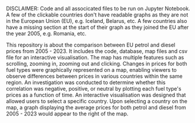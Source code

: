 DISCLAIMER: Code and all associcated files to be run on Jupyter Notebook. A few of the clickable countries don't have readable graphs as they are not in the European Union (EU),
e.g. Iceland, Belarus, etc. A few countries also have a missing section at the start of their graph as they joined the EU after the year 2005, e.g. Romania, etc.

This repository is about the comparison between EU petrol and diesel prices from 2005 - 2023. It includes the code, database, map files and csv file for an interactive 
visualisation. The map has multiple features such as scrolling, zooming in, zooming out and clicking. Changes in prices for both fuel types were graphically represented on 
a map, enabling viewers to observe differences between prices in various countries within the same region. An investigation was conducted to determine whether this correlation 
was negative, positive, or neutral by plotting each fuel type's prices as a function of time. An interactive visualisation was designed that allowed users to select a specific 
country. Upon selecting a country on the map, a graph displaying the average prices for both petrol and diesel from 2005 - 2023 would appear to the right of the map. 
